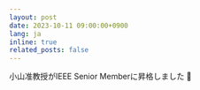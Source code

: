 ```yaml
---
layout: post
date: 2023-10-11 09:00:00+0900
lang: ja
inline: true
related_posts: false
---
```


小山准教授がIEEE Senior Memberに昇格しました 🎊